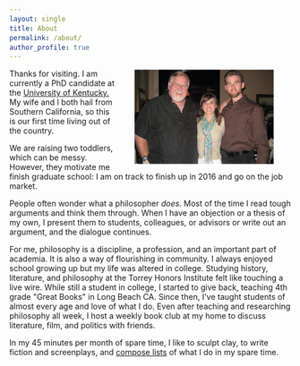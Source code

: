 ```yaml
---
layout: single
title: About
permalink: /about/
author_profile: true
---
```


<img src="/images/keith-rich-lindsay.JPG" alt="Keith, Father, and Wife" hspace="30px" align="right" width="50%"> 

Thanks for visiting.  I am currently a PhD candidate at the [University of Kentucky.](https://philosophy.as.uky.edu/users/kebu226) My wife and I both hail from Southern California, so this is our first time living out of the country. 

We are raising two toddlers, which can be messy. However, they motivate me finish  graduate school: I am on track to finish up in 2016 and go on the job market. 

People often wonder what a philosopher *does*. Most of the time I read tough arguments and think them through. When I have an objection or a thesis of my own, I present them to students, colleagues, or advisors or  write out an argument, and the dialogue continues.

For me, philosophy is a discipline, a profession, and an important part of academia. It is also a way of flourishing in community. I always enjoyed school growing up but my life was altered in college. Studying history, literature, and philosophy at the Torrey Honors Institute felt like touching a live wire. While still a student in college, I started to give back, teaching 4th grade "Great Books" in Long Beach CA. Since then, I've taught students of almost every age and love of what I do. Even after teaching and researching philosophy all week, I host a weekly book club at my home to discuss literature, film, and politics with friends.

In my 45 minutes per month of spare time, I like to sculpt clay, to write fiction and screenplays, and [compose lists](https://en.wikipedia.org/wiki/Recursion) of what I do in my spare time.